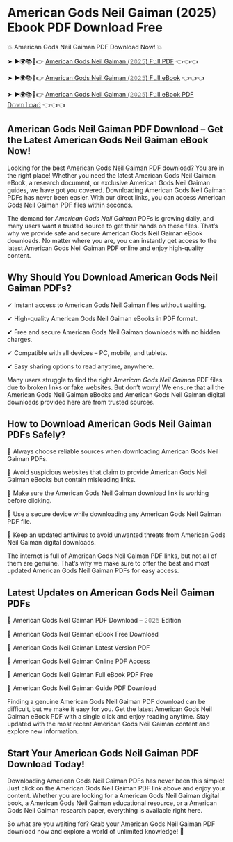 # American Gods Neil Gaiman (2025) Ebook PDF Download Free

💥 American Gods Neil Gaiman PDF Download Now! 💥

➤ ►🌍📚📱👉 [American Gods Neil Gaiman (𝟸𝟶𝟸𝟻) F𝚞ll PDF](https://getpdf.xyz/american-gods-neil-gaiman) 👈👈👈


➤ ►🌍📚📱👉 [American Gods Neil Gaiman (𝟸𝟶𝟸𝟻) F𝚞ll eBook](https://getpdf.xyz/american-gods-neil-gaiman) 👈👈👈


➤ ►🌍📚📱👉 [American Gods Neil Gaiman (𝟸𝟶𝟸𝟻) F𝚞ll eBook PDF D𝚘𝚠𝚗𝚕𝚘a𝚍](https://getpdf.xyz/american-gods-neil-gaiman) 👈👈👈


## American Gods Neil Gaiman PDF Download – Get the Latest American Gods Neil Gaiman eBook Now!

Looking for the best American Gods Neil Gaiman PDF download? You are in the right place! Whether you need the latest American Gods Neil Gaiman eBook, a research document, or exclusive American Gods Neil Gaiman guides, we have got you covered. Downloading American Gods Neil Gaiman PDFs has never been easier. With our direct links, you can access American Gods Neil Gaiman PDF files within seconds.

The demand for *American Gods Neil Gaiman* PDFs is growing daily, and many users want a trusted source to get their hands on these files. That’s why we provide safe and secure American Gods Neil Gaiman eBook downloads. No matter where you are, you can instantly get access to the latest American Gods Neil Gaiman PDF online and enjoy high-quality content.

## Why Should You Download American Gods Neil Gaiman PDFs?

✔ Instant access to American Gods Neil Gaiman files without waiting.

✔ High-quality American Gods Neil Gaiman eBooks in PDF format.

✔ Free and secure American Gods Neil Gaiman downloads with no hidden charges.

✔ Compatible with all devices – PC, mobile, and tablets.

✔ Easy sharing options to read anytime, anywhere.

Many users struggle to find the right *American Gods Neil Gaiman* PDF files due to broken links or fake websites. But don’t worry! We ensure that all the American Gods Neil Gaiman eBooks and American Gods Neil Gaiman digital downloads provided here are from trusted sources.

## How to Download American Gods Neil Gaiman PDFs Safely?

📌 Always choose reliable sources when downloading American Gods Neil Gaiman PDFs.

📌 Avoid suspicious websites that claim to provide American Gods Neil Gaiman eBooks but contain misleading links.

📌 Make sure the American Gods Neil Gaiman download link is working before clicking.

📌 Use a secure device while downloading any American Gods Neil Gaiman PDF file.

📌 Keep an updated antivirus to avoid unwanted threats from American Gods Neil Gaiman digital downloads.

The internet is full of American Gods Neil Gaiman PDF links, but not all of them are genuine. That’s why we make sure to offer the best and most updated American Gods Neil Gaiman PDFs for easy access.

## Latest Updates on American Gods Neil Gaiman PDFs

🔹 American Gods Neil Gaiman PDF Download – 𝟸𝟶𝟸𝟻 Edition

🔹 American Gods Neil Gaiman eBook Free Download

🔹 American Gods Neil Gaiman Latest Version PDF

🔹 American Gods Neil Gaiman Online PDF Access

🔹 American Gods Neil Gaiman Full eBook PDF Free

🔹 American Gods Neil Gaiman Guide PDF Download

Finding a genuine American Gods Neil Gaiman PDF download can be difficult, but we make it easy for you. Get the latest American Gods Neil Gaiman eBook PDF with a single click and enjoy reading anytime. Stay updated with the most recent American Gods Neil Gaiman content and explore new information.

## Start Your American Gods Neil Gaiman PDF Download Today!

Downloading American Gods Neil Gaiman PDFs has never been this simple! Just click on the American Gods Neil Gaiman PDF link above and enjoy your content. Whether you are looking for a American Gods Neil Gaiman digital book, a American Gods Neil Gaiman educational resource, or a American Gods Neil Gaiman research paper, everything is available right here.

So what are you waiting for? Grab your American Gods Neil Gaiman PDF download now and explore a world of unlimited knowledge! 🚀